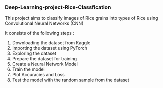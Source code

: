 ### Deep-Learning-project-Rice-Classfication

This project aims to classify images of Rice grains into types of Rice using Convolutional Neural Networks (CNN)

It consists of the following steps :

1. Downloading the dataset from Kaggle
2. Importing the dataset using PyTorch
3. Exploring the dataset
4. Prepare the dataset for training
5. Create a Neural Network Model
6. Train the model
7. Plot Accuracies and Loss
8. Test the model with the random sample from the dataset
